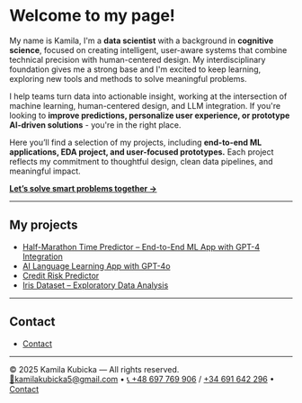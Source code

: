 # Welcome to my page!

My name is Kamila, I'm a **data scientist** with a background in **cognitive science**, focused on creating intelligent, 
user-aware systems that combine technical precision with human-centered design. 
My interdisciplinary foundation gives me a strong base and I'm excited to keep learning, 
exploring new tools and methods to solve meaningful problems.

I help teams turn data into actionable insight, working at the intersection of machine learning, 
human-centered design, and LLM integration. If you're looking to **improve predictions, 
personalize user experience, or prototype AI-driven solutions** - you're in the right place.

Here you’ll find a selection of my projects, including **end-to-end ML applications, EDA project, 
and user-focused prototypes.** Each project reflects my commitment to thoughtful design, 
clean data pipelines, and meaningful impact.

[**Let’s solve smart problems together →**](contact.md)

---


## My projects 
- [Half-Marathon Time Predictor – End-to-End ML App with GPT-4 Integration](half-maraton/index-Copy1.md)
- [AI Language Learning App with GPT-4o](language_helper/index.md)
- [Credit Risk Predictor](Credit_Risk_Predictor/index.md) 
- [Iris Dataset – Exploratory Data Analysis](iris_eda/index.md)

---

## Contact
- [Contact](contact.md)


---
© 2025 Kamila Kubicka — All rights reserved.  
[📧kamilakubicka5@gmail.com](mailto:kamilakubicka5@gmail.com) • [📞 +48 697 769 906](tel:+48697769906) / [ +34 691 642 296](tel:+34691642296) • [Contact](contact.md)
